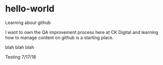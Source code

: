 # hello-world
Learning about github


I want to own the QA improvement process here at CK Digital and learning how to manage content on github is a starting place. 


blah blah blah


Testing 7/17/18
